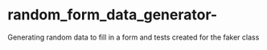 # random_form_data_generator-
Generating random data to fill in a form and tests created for the faker class 
